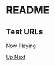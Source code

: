 # README

## Test URLs

[Now Playing](http://localhost:3000/splash?now_playing_title=Jason%20Mraz%20-%20I%27m%20Yours%20(Karaoke%20Version)&now_playing_singer=Nate)

[Up Next](http://localhost:3000/splash?up_next_title=Jason%20Mraz%20-%20I%27m%20Yours%20(Karaoke%20Version)&up_next_singer=Nate)